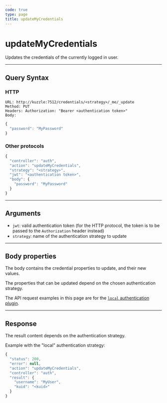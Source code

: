 ```yaml
---
code: true
type: page
title: updateMyCredentials
---
```


# updateMyCredentials



Updates the credentials of the currently logged in user.

---

## Query Syntax

### HTTP

```http
URL: http://kuzzle:7512/credentials/<strategy>/_me/_update
Method: PUT
Headers: Authorization: "Bearer <authentication token>"
Body:
```

```js
{
  "password": "MyPassword"
}
```

### Other protocols

```js
{
  "controller": "auth",
  "action": "updateMyCredentials",
  "strategy": "<strategy>",
  "jwt": "<authentication token>",
  "body": {
    "password": "MyPassword"
  }
}
```

---

## Arguments

- `jwt`: valid authentication token (for the HTTP protocol, the token is to be passed to the `Authorization` header instead)
- `strategy`: name of the authentication strategy to update

---

## Body properties

The body contains the credential properties to update, and their new values.

The properties that can be updated depend on the chosen authentication strategy.

The API request examples in this page are for the [`local` authentication plugin](https://github.com/kuzzleio/kuzzle-plugin-auth-passport-local).

---

## Response

The result content depends on the authentication strategy.

Example with the "local" authentication strategy:

```js
{
  "status": 200,
  "error": null,
  "action": "updateMyCredentials",
  "controller": "auth",
  "result": {
    "username": "MyUser",
    "kuid": "<kuid>"
  }
}
```
